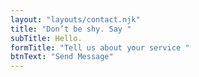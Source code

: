 ```yaml
---
layout: "layouts/contact.njk"
title: "Don’t be shy. Say "
subTitle: Hello.
formTitle: "Tell us about your service "
btnText: "Send Message"
---
```


